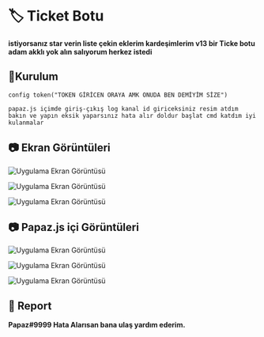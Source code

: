 # 🏷 **Ticket Botu**

**istiyorsanız star verin liste çekin eklerim kardeşimlerim v13 bir Ticke botu adam akklı yok alın salıyorum herkez istedi**

## 🔧**Kurulum**
```config token("TOKEN GİRİCEN ORAYA AMK ONUDA BEN DEMİYİM SİZE")```

```papaz.js içimde giriş-çıkış log kanal id giriceksiniz resim atdım bakın ve yapın eksik yaparsınız hata alır doldur başlat cmd katdım iyi kulanmalar```


## 📷 Ekran Görüntüleri

![Uygulama Ekran Görüntüsü](https://media.discordapp.net/attachments/1094247180694462485/1113126517812232384/Ekran_goruntusu_2023-05-30_182624.png?width=266&height=72)

![Uygulama Ekran Görüntüsü](https://media.discordapp.net/attachments/1094247180694462485/1113126518047117482/Ekran_goruntusu_2023-05-30_182634.png?width=244&height=78)

![Uygulama Ekran Görüntüsü](https://media.discordapp.net/attachments/1094247180694462485/1113126518290391060/Ekran_goruntusu_2023-05-30_182647.png?width=190&height=120)


## 📷 Papaz.js içi Görüntüleri

![Uygulama Ekran Görüntüsü](https://media.discordapp.net/attachments/1094247180694462485/1113126814399864932/Ekran_goruntusu_2023-05-30_182551.png?width=302&height=26)

![Uygulama Ekran Görüntüsü](https://media.discordapp.net/attachments/1094247180694462485/1113126814966099998/Ekran_goruntusu_2023-05-30_182505.png?width=322&height=53)

![Uygulama Ekran Görüntüsü](https://media.discordapp.net/attachments/1094247180694462485/1113126815465218128/Ekran_goruntusu_2023-05-30_182515.png?width=373&height=52)

## 🔱 **Report**
**Papaz#9999 Hata Alarısan bana ulaş yardım ederim.**
